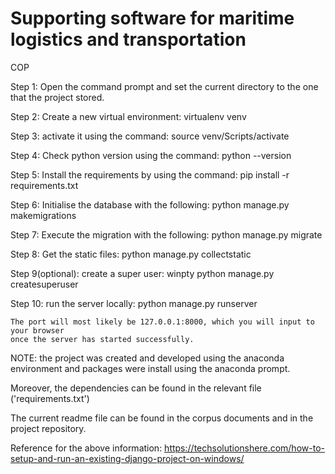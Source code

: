 # Supporting software for maritime logistics and transportation
COP

Step 1: Open the command prompt and set the current directory to the one that the project 
	stored.

Step 2: Create a new virtual environment: virtualenv venv

Step 3: activate it using the command: source venv/Scripts/activate

Step 4: Check python version using the command: python --version

Step 5: Install the requirements by using the command: pip install -r requirements.txt

Step 6: Initialise the database with the following: python manage.py makemigrations

Step 7: Execute the migration with the following: python manage.py migrate

Step 8: Get the static files: python manage.py collectstatic

Step 9(optional): create a super user: winpty python manage.py createsuperuser

Step 10: run the server locally: python manage.py runserver

	The port will most likely be 127.0.0.1:8000, which you will input to your browser 
	once the server has started successfully.

NOTE: the project was created and developed using the anaconda environment and packages were install using the anaconda prompt.

Moreover, the dependencies can be found in the relevant file ('requirements.txt')

The current readme file can be found in the corpus documents and in the project repository.

Reference for the above information:
https://techsolutionshere.com/how-to-setup-and-run-an-existing-django-project-on-windows/
